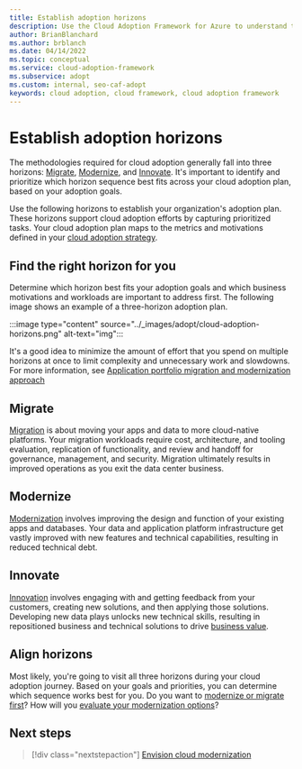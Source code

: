 ```yaml
---
title: Establish adoption horizons
description: Use the Cloud Adoption Framework for Azure to understand the adoption horizons necessary to identify and prioritize, based on your adoption goals.
author: BrianBlanchard
ms.author: brblanch
ms.date: 04/14/2022
ms.topic: conceptual
ms.service: cloud-adoption-framework
ms.subservice: adopt
ms.custom: internal, seo-caf-adopt
keywords: cloud adoption, cloud framework, cloud adoption framework
---
```

<!--This article was called out as a dependency needed for the "envision" content of the modernize methodology documentation. Alternative proposed filename was "establishing-cloud-horizons", but naming index.md for now since it's serving as the overview for "adopt", at least for the time being.*-->
# Establish adoption horizons

The methodologies required for cloud adoption generally fall into three horizons: [Migrate](../migrate/index.md), [Modernize](../modernize/index.md), and [Innovate](../innovate/index.md). It's important to identify and prioritize which horizon sequence best fits across your cloud adoption plan, based on your adoption goals.

Use the following horizons to establish your organization's adoption plan. These horizons support cloud adoption efforts by capturing prioritized tasks. Your cloud adoption plan maps to the metrics and motivations defined in your [cloud adoption strategy](/azure/cloud-adoption-framework/strategy/cloud-adoption-strategy-evaluator).

## Find the right horizon for you

Determine which horizon best fits your adoption goals and which business motivations and workloads are important to address first. The following image shows an example of a three-horizon adoption plan.

:::image type="content" source="../_images/adopt/cloud-adoption-horizons.png" alt-text="img":::

It's a good idea to minimize the amount of effort that you spend on multiple horizons at once to limit complexity and unnecessary work and slowdowns. For more information, see [Application portfolio migration and modernization approach](migrate-modernize-approaches.md#application-portfolio-migration-and-modernization-approach)

## Migrate

[Migration](../migrate/index.md) is about moving your apps and data to more cloud-native platforms. Your migration workloads require cost, architecture, and tooling evaluation, replication of functionality, and review and handoff for governance, management, and security. Migration ultimately results in improved operations as you exit the data center business.

## Modernize

[Modernization](../modernize/index.md) involves improving the design and function of your existing apps and databases. Your data and application platform infrastructure get vastly improved with new features and technical capabilities, resulting in reduced technical debt.

## Innovate

[Innovation](../innovate/index.md) involves engaging with and getting feedback from your customers, creating new solutions, and then applying those solutions. Developing new data plays unlocks new technical skills, resulting in repositioned business and technical solutions to drive [business value](../innovate/business-value.md#what-is-business-value).

## Align horizons

Most likely, you're going to visit all three horizons during your cloud adoption journey. Based on your goals and priorities, you can determine which sequence works best for you. Do you want to [modernize or migrate first](migrate-modernize-approaches.md)? How will you [evaluate your modernization options](../modernize/evaluate-modernization-options.md)?
<!--need another sentence-->
## Next steps

> [!div class="nextstepaction"]
> [Envision cloud modernization](../modernize/envision-cloud-modernization.md)
